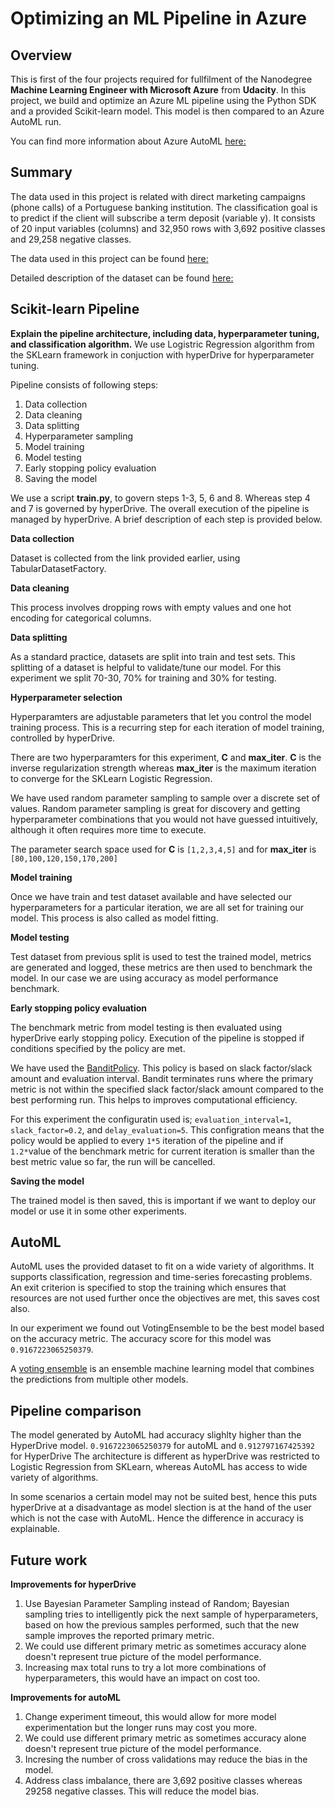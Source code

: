 # Optimizing an ML Pipeline in Azure

## Overview
This is first of the four projects required for fullfilment of the Nanodegree **Machine Learning Engineer with Microsoft Azure** from **Udacity**.
In this project, we build and optimize an Azure ML pipeline using the Python SDK and a provided Scikit-learn model.
This model is then compared to an Azure AutoML run.

You can find more information about Azure AutoML [here:](https://docs.microsoft.com/en-us/azure/machine-learning/concept-automated-ml)

## Summary
The data used in this project is related with direct marketing campaigns (phone calls) of a Portuguese banking institution. The classification goal is to predict if the client will subscribe a term deposit (variable y). It consists of 20 input variables (columns) and 32,950 rows with 3,692 positive classes and 29,258 negative classes.

The data used in this project can be found [here:](https://automlsamplenotebookdata.blob.core.windows.net/automl-sample-notebook-data/bankmarketing_train.csv)

Detailed description of the dataset can be found [here:](https://archive.ics.uci.edu/ml/datasets/bank+marketing)

## Scikit-learn Pipeline
**Explain the pipeline architecture, including data, hyperparameter tuning, and classification algorithm.**
We use Logistric Regression algorithm from the SKLearn framework in conjuction with hyperDrive for hyperparameter tuning.

Pipeline consists of following steps:

1. Data collection
1. Data cleaning
1. Data splitting
1. Hyperparameter sampling
1. Model training
1. Model testing
1. Early stopping policy evaluation
1. Saving the model

We use a script **train.py**, to govern steps 1-3, 5, 6 and 8. Whereas step 4 and 7 is governed by hyperDrive. The overall execution of the pipeline is managed by hyperDrive. A brief description of each step is provided below.

**Data collection**

Dataset is collected from the link provided earlier, using TabularDatasetFactory.

**Data cleaning**

This process involves dropping rows with empty values and one hot encoding for categorical columns.

**Data splitting**

As a standard practice, datasets are split into train and test sets. This splitting of a dataset is helpful to validate/tune our model. For this experiment we split 70-30, 70% for training and 30% for testing.

**Hyperparameter selection**

Hyperparamters are adjustable parameters that let you control the model training process. This is a recurring step for each iteration of model training, controlled by hyperDrive.

There are two hyperparamters for this experiment, **C** and **max_iter**. **C** is the inverse regularization strength whereas **max_iter** is the maximum iteration to converge for the SKLearn Logistic Regression.

We have used random parameter sampling to sample over a discrete set of values. Random parameter sampling is great for discovery and getting hyperparameter combinations that you would not have guessed intuitively, although it often requires more time to execute.

The parameter search space used for **C** is `[1,2,3,4,5]` and for **max_iter** is `[80,100,120,150,170,200]`

**Model training**

Once we have train and test dataset available and have selected our hyperparameters for a particular iteration, we are all set for training our model. This process is also called as model fitting.

**Model testing**

Test dataset from previous split is used to test the trained model, metrics are generated and logged, these metrics are then used to benchmark the model. In our case we are using accuracy as model performance benchmark.

**Early stopping policy evaluation**

The benchmark metric from model testing is then evaluated using hyperDrive early stopping policy. Execution of the pipeline is stopped if conditions specified by the policy are met.

We have used the [BanditPolicy](https://docs.microsoft.com/en-us/python/api/azureml-train-core/azureml.train.hyperdrive.banditpolicy?view=azure-ml-py). This policy is based on slack factor/slack amount and evaluation interval. Bandit terminates runs where the primary metric is not within the specified slack factor/slack amount compared to the best performing run. This helps to improves computational efficiency.

For this experiment the configuratin used is; `evaluation_interval=1`, `slack_factor=0.2`, and `delay_evaluation=5`. This configration means that the policy would be applied to every `1*5` iteration of the pipeline and if `1.2*`value of the benchmark metric for current iteration is smaller than the best metric value so far, the run will be cancelled.

**Saving the model**

The trained model is then saved, this is important if we want to deploy our model or use it in some other experiments.

## AutoML

AutoML uses the provided dataset to fit on a wide variety of algorithms. It supports classification, regression and time-series forecasting problems. An exit criterion is specified to stop the training which ensures that resources are not used further once the objectives are met, this saves cost also.

In our experiment we found out VotingEnsemble to be the best model based on the accuracy metric. The accuracy score for this model was `0.9167223065250379`.

A [voting ensemble](https://machinelearningmastery.com/voting-ensembles-with-python/) is an ensemble machine learning model that combines the predictions from multiple other models.

## Pipeline comparison

The model generated by AutoML had accuracy slighlty higher than the HyperDrive model. `0.9167223065250379` for autoML and `0.912797167425392` for HyperDrive
The architecture is different as hyperDrive was restricted to Logistic Regression from SKLearn, whereas AutoML has access to wide variety of algorithms.

In some scenarios a certain model may not be suited best, hence this puts hyperDrive at a disadvantage as model slection is at the hand of the user which is not the case with AutoML. Hence the difference in accuracy is explainable.

## Future work

**Improvements for hyperDrive**
1. Use Bayesian Parameter Sampling instead of Random; Bayesian sampling tries to intelligently pick the next sample of hyperparameters, based on how the previous samples performed, such that the new sample improves the reported primary metric.
1. We could use different primary metric as sometimes accuracy alone doesn't represent true picture of the model performance.
1. Increasing max total runs to try a lot more combinations of hyperparameters, this would have an impact on cost too.

**Improvements for autoML**
1. Change experiment timeout, this would allow for more model experimentation but the longer runs may cost you more.
1. We could use different primary metric as sometimes accuracy alone doesn't represent true picture of the model performance.
1. Incresing the number of cross validations may reduce the bias in the model.
1. Address class imbalance, there are 3,692 positive classes whereas 29258 negative classes. This will reduce the model bias.
